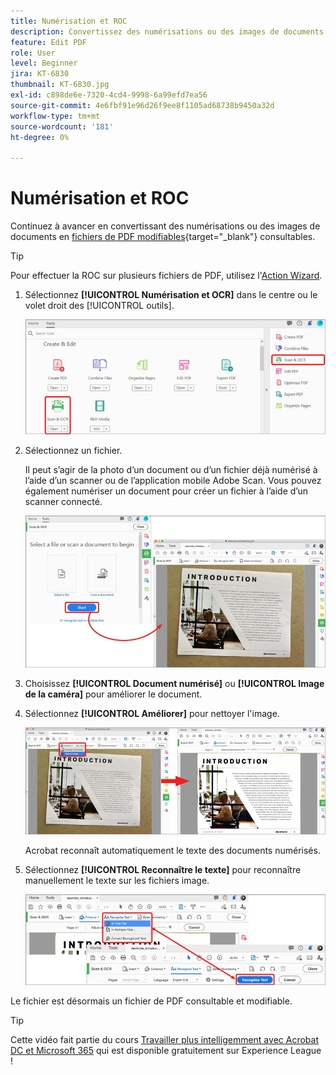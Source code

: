 ```yaml
---
title: Numérisation et ROC
description: Convertissez des numérisations ou des images de documents en fichiers de PDF consultables et modifiables, et ajustez la qualité du fichier obtenu
feature: Edit PDF
role: User
level: Beginner
jira: KT-6830
thumbnail: KT-6830.jpg
exl-id: c898de6e-7320-4cd4-9998-6a99efd7ea56
source-git-commit: 4e6fbf91e96d26f9ee8f1105ad68738b9450a32d
workflow-type: tm+mt
source-wordcount: '181'
ht-degree: 0%

---
```


# Numérisation et ROC

Continuez à avancer en convertissant des numérisations ou des images de documents en [fichiers de PDF modifiables](https://www.adobe.com/fr/acrobat/online/pdf-editor.html){target="_blank"} consultables.

>[!TIP]
>
>Pour effectuer la ROC sur plusieurs fichiers de PDF, utilisez l&#39;[Action Wizard](../advanced-tasks/action.md).

1. Sélectionnez **[!UICONTROL Numérisation et OCR]** dans le centre ou le volet droit des [!UICONTROL outils].

   ![Étape d&#39;analyse 1](../assets/Scan_1.png)

1. Sélectionnez un fichier.

   Il peut s’agir de la photo d’un document ou d’un fichier déjà numérisé à l’aide d’un scanner ou de l’application mobile Adobe Scan. Vous pouvez également numériser un document pour créer un fichier à l’aide d’un scanner connecté.

   ![Étape d&#39;analyse 2](../assets/Scan_2.png)

1. Choisissez **[!UICONTROL Document numérisé]** ou **[!UICONTROL Image de la caméra]** pour améliorer le document.

1. Sélectionnez **[!UICONTROL Améliorer]** pour nettoyer l&#39;image.

   ![Étape d&#39;analyse 3](../assets/Scan_3.png)

   Acrobat reconnaît automatiquement le texte des documents numérisés.

1. Sélectionnez **[!UICONTROL Reconnaître le texte]** pour reconnaître manuellement le texte sur les fichiers image.

   ![Étape d&#39;analyse 4](../assets/Scan_4.png)

Le fichier est désormais un fichier de PDF consultable et modifiable.

>[!TIP]
>
>Cette vidéo fait partie du cours [Travailler plus intelligemment avec Acrobat DC et Microsoft 365](https://experienceleague.adobe.com/?recommended=Acrobat-U-1-2021.microsoft365) qui est disponible gratuitement sur Experience League !
